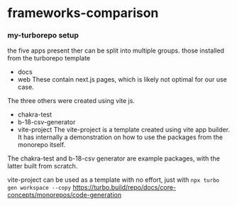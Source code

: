# frameworks-comparison


### my-turborepo setup
the five apps present ther can be split into multiple groups.
those installed from the turborepo template
- docs
- web
These contain next.js pages, which is likely not optimal for our use case.

The three others were created using vite js.
- chakra-test
- b-18-csv-generator
- vite-project
The vite-project is a template created using vite app builder. It has internally a demonstration on how to use the packages from the monorepo itself. 

The chakra-test and b-18-csv generator are example packages, with the latter built from scratch.

vite-project can be used as a template with no effort, just with `npx turbo gen workspace --copy`
https://turbo.build/repo/docs/core-concepts/monorepos/code-generation

